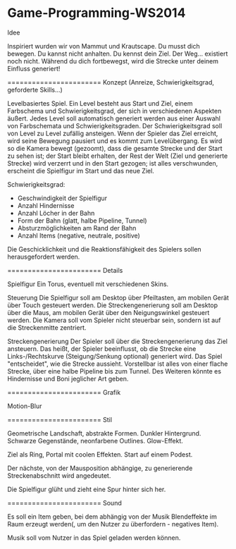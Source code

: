 Game-Programming-WS2014
=======================
Idee

Inspiriert wurden wir von Mammut und Krautscape. Du musst dich bewegen. Du kannst nicht anhalten. Du kennst dein Ziel. Der Weg... existiert noch nicht. Während du dich fortbewegst, wird die Strecke unter deinem Einfluss generiert!

=======================
Konzept (Anreize, Schwierigkeitsgrad, geforderte Skills...)

Levelbasiertes Spiel. Ein Level besteht aus Start und Ziel, einem Farbschema und Schwierigkeitsgrad, der sich in verschiedenen Aspekten äußert. Jedes Level soll automatisch generiert werden aus einer Auswahl von Farbschemata und Schwierigkeitsgraden. Der Schwierigkeitsgrad soll von Level zu Level zufällig ansteigen. Wenn der Spieler das Ziel erreicht, wird seine Bewegung pausiert und es kommt zum Levelübergang. Es wird so die Kamera bewegt (gezoomt), dass die gesamte Strecke und der Start zu sehen ist; der Start bleibt erhalten, der Rest der Welt (Ziel und generierte Strecke) wird verzerrt und in den Start gezogen; ist alles verschwunden, erscheint die Spielfigur im Start und das neue Ziel.

Schwierigkeitsgrad:
* Geschwindigkeit der Spielfigur
* Anzahl Hindernisse
* Anzahl Löcher in der Bahn
* Form der Bahn (glatt, halbe Pipeline, Tunnel) 
* Absturzmöglichkeiten am Rand der Bahn 
* Anzahl Items (negative, neutrale, positive)

Die Geschicklichkeit und die Reaktionsfähigkeit des Spielers sollen herausgefordert werden.

=======================
Details

Spielfigur
Ein Torus, eventuell mit verschiedenen Skins. 

Steuerung
Die Spielfigur soll am Desktop über Pfeiltasten, am mobilen Gerät über Touch gesteuert werden. Die Streckengenerierung soll am Desktop über die Maus, am mobilen Gerät über den Neigungswinkel gesteuert werden. Die Kamera soll vom Spieler nicht steuerbar sein, sondern ist auf die Streckenmitte zentriert.

Streckengenerierung
Der Spieler soll über die Streckengenerierung das Ziel ansteuern. Das heißt, der Spieler beeinflusst, ob die Strecke eine Links-/Rechtskurve (Steigung/Senkung optional) generiert wird. Das Spiel "entscheidet", wie die Strecke aussieht. Vorstellbar ist alles von einer flache Strecke, über eine halbe Pipeline bis zum Tunnel. Des Weiteren könnte es Hindernisse und Boni jeglicher Art geben.

=======================
Grafik

Motion-Blur

=======================
Stil

Geometrische Landschaft, abstrakte Formen. Dunkler Hintergrund. Schwarze Gegenstände, neonfarbene Outlines. Glow-Effekt. 

Ziel als Ring, Portal mit coolen Effekten. 
Start auf einem Podest.

Der nächste, von der Mausposition abhängige, zu generierende Streckenabschnitt wird angedeutet.

Die Spielfigur glüht und zieht eine Spur hinter sich her.

=======================
Sound

Es soll ein Item geben, bei dem abhängig von der Musik Blendeffekte im Raum erzeugt werden(, um den Nutzer zu überfordern - negatives Item). 

Musik soll vom Nutzer in das Spiel geladen werden können.   
